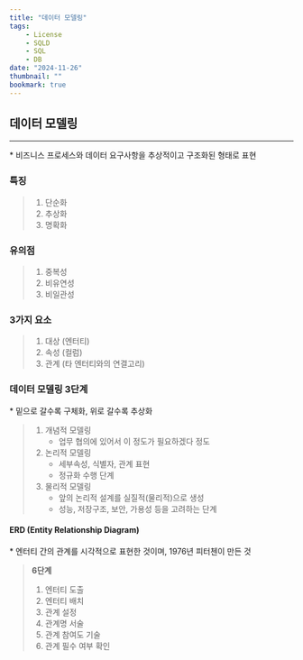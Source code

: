```yaml
---
title: "데이터 모델링"
tags:
    - License
    - SQLD
    - SQL
    - DB
date: "2024-11-26"
thumbnail: ""
bookmark: true
---
```


## 데이터 모델링
---
 \* 비즈니스 프로세스와 데이터 요구사항을 추상적이고 구조화된 형태로 표현


### 특징

> 1. 단순화
> 2. 추상화
> 3. 명확화



### 유의점

> 1. 중복성
> 2. 비유연성
> 3. 비일관성


### 3가지 요소

> 1. 대상 (엔터티)
> 2. 속성 (컬럼)
> 3. 관계 (타 엔터티와의 연결고리)


### 데이터 모델링 3단계
\* 밑으로 갈수록 구체화, 위로 갈수록 추상화

> 1. 개념적 모델링
>     - 업무 협의에 있어서 이 정도가 필요하겠다 정도
> 2. 논리적 모델링
>     - 세부속성, 식별자, 관계 표현
>     - 정규화 수행 단계
> 3. 물리적 모델링
>     - 앞의 논리적 설계를 실질적(물리적)으로 생성
>     - 성능, 저장구조, 보안, 가용성 등을 고려하는 단계


#### ERD (Entity Relationship Diagram)
\* 엔터티 간의 관계를 시각적으로 표현한 것이며, 1976년 피터첸이 만든 것

>  **6단계**
> 1. 엔터티 도출
> 2. 엔터티 배치
> 3. 관계 설정
> 4. 관계명 서술
> 5. 관계 참여도 기술
> 6. 관계 필수 여부 확인
